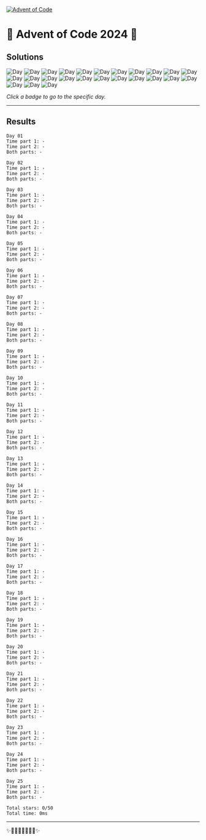 
<!-- Entries between SOLUTIONS and RESULTS tags are auto-generated -->

[![Advent of Code](https://badgen.net/badge/Advent%20of%20Code/2024/blue)](https://adventofcode.com/2024)

# 🎄 Advent of Code 2024 🎄

## Solutions

<!--SOLUTIONS-->

![Day](https://badgen.net/badge/01/%E2%98%86%E2%98%86/gray)
![Day](https://badgen.net/badge/02/%E2%98%86%E2%98%86/gray)
![Day](https://badgen.net/badge/03/%E2%98%86%E2%98%86/gray)
![Day](https://badgen.net/badge/04/%E2%98%86%E2%98%86/gray)
![Day](https://badgen.net/badge/05/%E2%98%86%E2%98%86/gray)
![Day](https://badgen.net/badge/06/%E2%98%86%E2%98%86/gray)
![Day](https://badgen.net/badge/07/%E2%98%86%E2%98%86/gray)
![Day](https://badgen.net/badge/08/%E2%98%86%E2%98%86/gray)
![Day](https://badgen.net/badge/09/%E2%98%86%E2%98%86/gray)
![Day](https://badgen.net/badge/10/%E2%98%86%E2%98%86/gray)
![Day](https://badgen.net/badge/11/%E2%98%86%E2%98%86/gray)
![Day](https://badgen.net/badge/12/%E2%98%86%E2%98%86/gray)
![Day](https://badgen.net/badge/13/%E2%98%86%E2%98%86/gray)
![Day](https://badgen.net/badge/14/%E2%98%86%E2%98%86/gray)
![Day](https://badgen.net/badge/15/%E2%98%86%E2%98%86/gray)
![Day](https://badgen.net/badge/16/%E2%98%86%E2%98%86/gray)
![Day](https://badgen.net/badge/17/%E2%98%86%E2%98%86/gray)
![Day](https://badgen.net/badge/18/%E2%98%86%E2%98%86/gray)
![Day](https://badgen.net/badge/19/%E2%98%86%E2%98%86/gray)
![Day](https://badgen.net/badge/20/%E2%98%86%E2%98%86/gray)
![Day](https://badgen.net/badge/21/%E2%98%86%E2%98%86/gray)
![Day](https://badgen.net/badge/22/%E2%98%86%E2%98%86/gray)
![Day](https://badgen.net/badge/23/%E2%98%86%E2%98%86/gray)
![Day](https://badgen.net/badge/24/%E2%98%86%E2%98%86/gray)
![Day](https://badgen.net/badge/25/%E2%98%86%E2%98%86/gray)

<!--/SOLUTIONS-->

_Click a badge to go to the specific day._

---

## Results

<!--RESULTS-->


 ```
 Day 01
 Time part 1: -
 Time part 2: -
 Both parts: -
 ```
    


 ```
 Day 02
 Time part 1: -
 Time part 2: -
 Both parts: -
 ```
    


 ```
 Day 03
 Time part 1: -
 Time part 2: -
 Both parts: -
 ```
    


 ```
 Day 04
 Time part 1: -
 Time part 2: -
 Both parts: -
 ```
    


 ```
 Day 05
 Time part 1: -
 Time part 2: -
 Both parts: -
 ```
    


 ```
 Day 06
 Time part 1: -
 Time part 2: -
 Both parts: -
 ```
    


 ```
 Day 07
 Time part 1: -
 Time part 2: -
 Both parts: -
 ```
    


 ```
 Day 08
 Time part 1: -
 Time part 2: -
 Both parts: -
 ```
    


 ```
 Day 09
 Time part 1: -
 Time part 2: -
 Both parts: -
 ```
    


 ```
 Day 10
 Time part 1: -
 Time part 2: -
 Both parts: -
 ```
    


 ```
 Day 11
 Time part 1: -
 Time part 2: -
 Both parts: -
 ```
    


 ```
 Day 12
 Time part 1: -
 Time part 2: -
 Both parts: -
 ```
    


 ```
 Day 13
 Time part 1: -
 Time part 2: -
 Both parts: -
 ```
    


 ```
 Day 14
 Time part 1: -
 Time part 2: -
 Both parts: -
 ```
    


 ```
 Day 15
 Time part 1: -
 Time part 2: -
 Both parts: -
 ```
    


 ```
 Day 16
 Time part 1: -
 Time part 2: -
 Both parts: -
 ```
    


 ```
 Day 17
 Time part 1: -
 Time part 2: -
 Both parts: -
 ```
    


 ```
 Day 18
 Time part 1: -
 Time part 2: -
 Both parts: -
 ```
    


 ```
 Day 19
 Time part 1: -
 Time part 2: -
 Both parts: -
 ```
    


 ```
 Day 20
 Time part 1: -
 Time part 2: -
 Both parts: -
 ```
    


 ```
 Day 21
 Time part 1: -
 Time part 2: -
 Both parts: -
 ```
    


 ```
 Day 22
 Time part 1: -
 Time part 2: -
 Both parts: -
 ```
    


 ```
 Day 23
 Time part 1: -
 Time part 2: -
 Both parts: -
 ```
    


 ```
 Day 24
 Time part 1: -
 Time part 2: -
 Both parts: -
 ```
    


 ```
 Day 25
 Time part 1: -
 Time part 2: -
 Both parts: -
 ```
    


```
Total stars: 0/50
Total time: 0ms
```


<!--/RESULTS-->

---

✨🎄🎁🎄🎅🎄🎁🎄✨
  